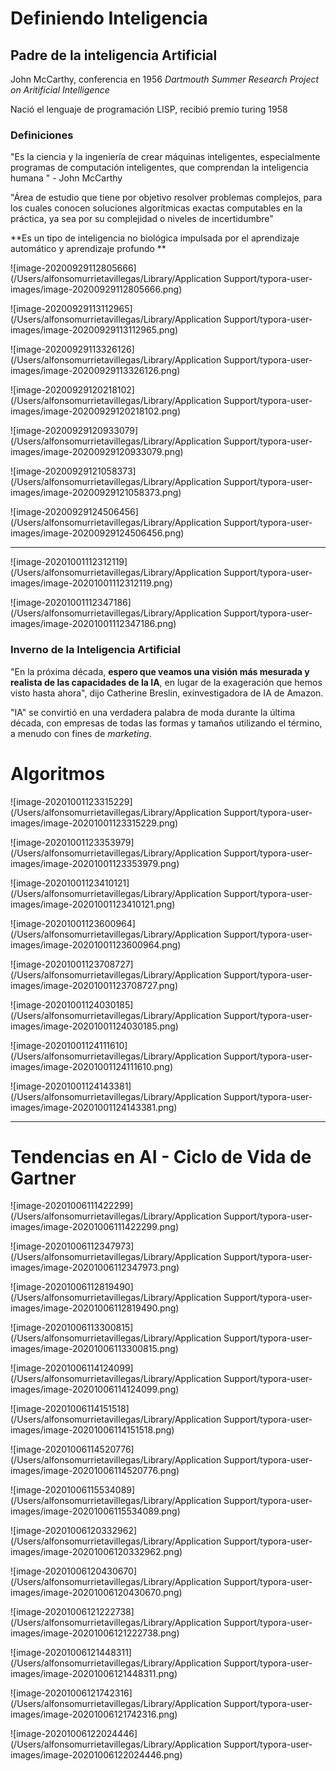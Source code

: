 # Definiendo Inteligencia

## Padre de la inteligencia Artificial

John McCarthy, conferencia en 1956 *Dartmouth Summer Research Project on Aritificial Intelligence*

Nació el lenguaje de programación LISP, recibió premio turing 1958

### Definiciones

"Es la ciencia y la ingeniería de crear máquinas inteligentes, especialmente programas de computación inteligentes, que comprendan la inteligencia humana " - John McCarthy

"Área de estudio que tiene por objetivo resolver problemas complejos, para los cuales conocen soluciones algorítmicas exactas computables en la práctica, ya sea por su complejidad o niveles de incertidumbre"



**Es un tipo de inteligencia no biológica impulsada por el aprendizaje automático y aprendizaje profundo **

![image-20200929112805666](/Users/alfonsomurrietavillegas/Library/Application Support/typora-user-images/image-20200929112805666.png)

![image-20200929113112965](/Users/alfonsomurrietavillegas/Library/Application Support/typora-user-images/image-20200929113112965.png)

![image-20200929113326126](/Users/alfonsomurrietavillegas/Library/Application Support/typora-user-images/image-20200929113326126.png)

![image-20200929120218102](/Users/alfonsomurrietavillegas/Library/Application Support/typora-user-images/image-20200929120218102.png)

![image-20200929120933079](/Users/alfonsomurrietavillegas/Library/Application Support/typora-user-images/image-20200929120933079.png)

![image-20200929121058373](/Users/alfonsomurrietavillegas/Library/Application Support/typora-user-images/image-20200929121058373.png)

![image-20200929124506456](/Users/alfonsomurrietavillegas/Library/Application Support/typora-user-images/image-20200929124506456.png)

------

![image-20201001112312119](/Users/alfonsomurrietavillegas/Library/Application Support/typora-user-images/image-20201001112312119.png)

![image-20201001112347186](/Users/alfonsomurrietavillegas/Library/Application Support/typora-user-images/image-20201001112347186.png)

### Inverno de la Inteligencia Artificial

"En la próxima década, **espero que veamos una visión más mesurada y realista de las capacidades de la IA**, en lugar de la exageración que hemos visto hasta ahora", dijo Catherine Breslin, exinvestigadora de IA de Amazon.

"IA" se convirtió en una verdadera palabra de moda durante la última década, con empresas de todas las formas y tamaños utilizando el término, a  menudo con fines de *marketing*.



# Algoritmos 



![image-20201001123315229](/Users/alfonsomurrietavillegas/Library/Application Support/typora-user-images/image-20201001123315229.png)



![image-20201001123353979](/Users/alfonsomurrietavillegas/Library/Application Support/typora-user-images/image-20201001123353979.png)

![image-20201001123410121](/Users/alfonsomurrietavillegas/Library/Application Support/typora-user-images/image-20201001123410121.png)

![image-20201001123600964](/Users/alfonsomurrietavillegas/Library/Application Support/typora-user-images/image-20201001123600964.png)

![image-20201001123708727](/Users/alfonsomurrietavillegas/Library/Application Support/typora-user-images/image-20201001123708727.png)

![image-20201001124030185](/Users/alfonsomurrietavillegas/Library/Application Support/typora-user-images/image-20201001124030185.png)

​	![image-20201001124111610](/Users/alfonsomurrietavillegas/Library/Application Support/typora-user-images/image-20201001124111610.png)

![image-20201001124143381](/Users/alfonsomurrietavillegas/Library/Application Support/typora-user-images/image-20201001124143381.png)

------



# Tendencias en AI - Ciclo de Vida de Gartner

![image-20201006111422299](/Users/alfonsomurrietavillegas/Library/Application Support/typora-user-images/image-20201006111422299.png)





![image-20201006112347973](/Users/alfonsomurrietavillegas/Library/Application Support/typora-user-images/image-20201006112347973.png)



![image-20201006112819490](/Users/alfonsomurrietavillegas/Library/Application Support/typora-user-images/image-20201006112819490.png)

![image-20201006113300815](/Users/alfonsomurrietavillegas/Library/Application Support/typora-user-images/image-20201006113300815.png)

![image-20201006114124099](/Users/alfonsomurrietavillegas/Library/Application Support/typora-user-images/image-20201006114124099.png)

![image-20201006114151518](/Users/alfonsomurrietavillegas/Library/Application Support/typora-user-images/image-20201006114151518.png)

![image-20201006114520776](/Users/alfonsomurrietavillegas/Library/Application Support/typora-user-images/image-20201006114520776.png)

![image-20201006115534089](/Users/alfonsomurrietavillegas/Library/Application Support/typora-user-images/image-20201006115534089.png)



![image-20201006120332962](/Users/alfonsomurrietavillegas/Library/Application Support/typora-user-images/image-20201006120332962.png)

![image-20201006120430670](/Users/alfonsomurrietavillegas/Library/Application Support/typora-user-images/image-20201006120430670.png)



![image-20201006121222738](/Users/alfonsomurrietavillegas/Library/Application Support/typora-user-images/image-20201006121222738.png)

![image-20201006121448311](/Users/alfonsomurrietavillegas/Library/Application Support/typora-user-images/image-20201006121448311.png)

![image-20201006121742316](/Users/alfonsomurrietavillegas/Library/Application Support/typora-user-images/image-20201006121742316.png)

![image-20201006122024446](/Users/alfonsomurrietavillegas/Library/Application Support/typora-user-images/image-20201006122024446.png)









